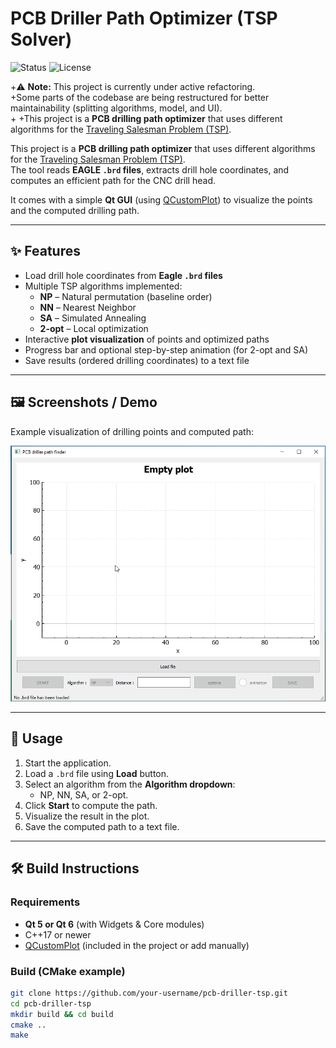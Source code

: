 # PCB Driller Path Optimizer (TSP Solver)

![Status](https://img.shields.io/badge/status-refactoring-yellow)
![License](https://img.shields.io/badge/license-MIT-lightgrey)

+⚠️ **Note:** This project is currently under active refactoring.  
+Some parts of the codebase are being restructured for better maintainability (splitting algorithms, model, and UI).  
+
+This project is a **PCB drilling path optimizer** that uses different algorithms for the [Traveling Salesman Problem (TSP)](https://en.wikipedia.org/wiki/Travelling_salesman_problem).  


This project is a **PCB drilling path optimizer** that uses different algorithms for the [Traveling Salesman Problem (TSP)](https://en.wikipedia.org/wiki/Travelling_salesman_problem).  
The tool reads **EAGLE `.brd` files**, extracts drill hole coordinates, and computes an efficient path for the CNC drill head.

It comes with a simple **Qt GUI** (using [QCustomPlot](https://www.qcustomplot.com/)) to visualize the points and the computed drilling path.

---

## ✨ Features
- Load drill hole coordinates from **Eagle `.brd` files**
- Multiple TSP algorithms implemented:
  - **NP** – Natural permutation (baseline order)
  - **NN** – Nearest Neighbor
  - **SA** – Simulated Annealing
  - **2-opt** – Local optimization
- Interactive **plot visualization** of points and optimized paths
- Progress bar and optional step-by-step animation (for 2-opt and SA)
- Save results (ordered drilling coordinates) to a text file

---

## 🖼️ Screenshots / Demo
Example visualization of drilling points and computed path:

![Demo](assets/demo.gif)

---

## 🚀 Usage
1. Start the application.
2. Load a `.brd` file using **Load** button.
3. Select an algorithm from the **Algorithm dropdown**:
   - NP, NN, SA, or 2-opt.
4. Click **Start** to compute the path.
5. Visualize the result in the plot.
6. Save the computed path to a text file.

---

## 🛠️ Build Instructions

### Requirements
- **Qt 5 or Qt 6** (with Widgets & Core modules)
- C++17 or newer
- [QCustomPlot](https://www.qcustomplot.com/) (included in the project or add manually)

### Build (CMake example)
```bash
git clone https://github.com/your-username/pcb-driller-tsp.git
cd pcb-driller-tsp
mkdir build && cd build
cmake ..
make